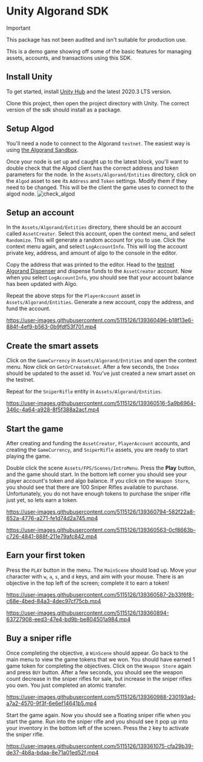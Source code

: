 # Unity Algorand SDK

> [!Important]
> This package has not been audited and isn't suitable for production use.

This is a demo game showing off some of the basic features for managing assets,
accounts, and transactions using this SDK.

## Install Unity

To get started, install [Unity Hub](https://unity3d.com/get-unity/download) and the latest 2020.3 LTS version.

Clone this project, then open the project directory with Unity. The correct version of the sdk should install
as a package.

## Setup Algod

You'll need a node to connect to the Algorand `testnet`. The easiest way is using
[the Algorand Sandbox](https://github.com/algorand/sandbox).

Once your node is set up and caught up to the latest block, you'll want to double check that
the Algod client has the correct address and token parameters for the node. In the
`Assets/Algorand/Entities` directory, click on the `Algod` asset to see its `Address` and `Token`
settings. Modify them if they need to be changed. This will be the client the game uses to connect to
the algod node.
![check_algod](https://user-images.githubusercontent.com/5115126/139360476-94c2566a-9e2a-4238-b072-1c5bdb3f538a.gif)

## Setup an account

In the `Assets/Algorand/Entities` directory, there should be an account called `AssetCreator`. Select this account,
open the context menu, and select `Randomize`. This will generate a random account for you to use. Click the
context menu again, and select `LogAccountInfo`. This will log the account private key, address, and amount of algo to
the console in the editor.

Copy the address that was printed to the editor. Head to
the [testnet Algorand Dispenser](https://bank.testnet.algorand.network/)
and dispense funds to the `AssetCreator` account. Now when you select `LogAccountInfo`, you should see that your
account balance has been updated with Algo.

Repeat the above steps for the `PlayerAccount` asset in `Assets/Algorand/Entities`. Generate a new account, copy the
address, and fund the account.


https://user-images.githubusercontent.com/5115126/139360496-b18f13e6-884f-4ef9-b563-0b9fdf53f701.mp4


## Create the smart assets

Click on the `GameCurrency` in `Assets/Algorand/Entities` and open the context menu. Now click on `GetOrCreateAsset`. After a few seconds, the `Index` should be updated to the asset id. You've just created a new smart asset on the testnet.

Repeat for the `SniperRifle` entity in `Assets/Algorand/Entities`.


https://user-images.githubusercontent.com/5115126/139360516-5a9b6964-346c-4a64-a928-8f5f388a2acf.mp4


## Start the game

After creating and funding the `AssetCreator`, `PlayerAccount` accounts, and creating the `GameCurrency`, and `SniperRifle` assets, you are ready to start playing the game.

Double click the scene `Assets/FPS/Scenes/IntroMenu`. Press the **Play** button, and the game should start. In the bottom
left corner you should see your player account's token and algo balance. If you click on the `Weapon Store`, you should
see that there are 100 Sniper Rifles available to purchase. Unfortunately, you do not have enough tokens to purchase the
sniper rifle just yet, so lets earn a token.


https://user-images.githubusercontent.com/5115126/139360794-582f22a8-652a-4776-a271-fe1d74d2a745.mp4



https://user-images.githubusercontent.com/5115126/139360563-0cf8663b-c726-4841-888f-211e79afc842.mp4


## Earn your first token

Press the `PLAY` button in the menu. The `MainScene` should load up. Move your character with `w`, `a`, `s`, and `d` keys, and aim with your mouse. There is an objective in the top left of the screen; complete it to earn a token!


https://user-images.githubusercontent.com/5115126/139360587-2b33f6f8-c68e-4bed-84a3-4dec97cf75cb.mp4


https://user-images.githubusercontent.com/5115126/139360894-63727908-eed3-47e4-bd9b-be804501a984.mp4



## Buy a sniper rifle

Once completing the objective, a `WinScene` should appear. Go back to the main menu to view the game tokens that we won.
You should have earned 1 game token for completing the objectives. Click on the `Weapon Store` again and press `BUY`
button. After a few seconds, you should see the weapon count decrease in the sniper rifles for sale, but increase in the
sniper rifles you own. You just completed an atomic transfer.


https://user-images.githubusercontent.com/5115126/139360988-230193ad-a7a2-4570-9f3f-6e6ef14641b5.mp4


Start the game again. Now you should see a floating sniper rifle when you start the game. Run into the sniper rifle and you should see it pop up into your inventory in the bottom left of the screen. Press the `2` key to activate the sniper rifle.


https://user-images.githubusercontent.com/5115126/139361075-cfa29b39-de37-4b8a-bdaa-8e71a01ed52f.mp4

